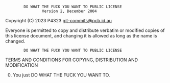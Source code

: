             DO WHAT THE FUCK YOU WANT TO PUBLIC LICENSE
                    Version 2, December 2004

 Copyright (C) 2023 P4323 <git-commits@pcb.id.au>

 Everyone is permitted to copy and distribute verbatim or modified
 copies of this license document, and changing it is allowed as long
 as the name is changed.

            DO WHAT THE FUCK YOU WANT TO PUBLIC LICENSE
   TERMS AND CONDITIONS FOR COPYING, DISTRIBUTION AND MODIFICATION

  0. You just DO WHAT THE FUCK YOU WANT TO.